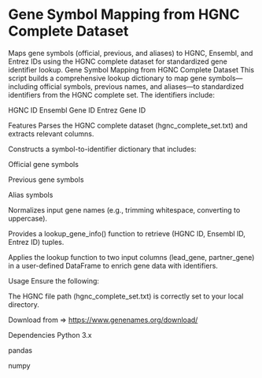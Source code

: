 # Gene Symbol Mapping from HGNC Complete Dataset
Maps gene symbols (official, previous, and aliases) to HGNC, Ensembl, and Entrez IDs using the HGNC complete dataset for standardized gene identifier lookup.
Gene Symbol Mapping from HGNC Complete Dataset
This script builds a comprehensive lookup dictionary to map gene symbols—including official symbols, previous names, and aliases—to standardized identifiers from the HGNC complete set. The identifiers include:

HGNC ID
Ensembl Gene ID
Entrez Gene ID

Features
Parses the HGNC complete dataset (hgnc_complete_set.txt) and extracts relevant columns.

Constructs a symbol-to-identifier dictionary that includes:

Official gene symbols

Previous gene symbols

Alias symbols

Normalizes input gene names (e.g., trimming whitespace, converting to uppercase).

Provides a lookup_gene_info() function to retrieve (HGNC ID, Ensembl ID, Entrez ID) tuples.

Applies the lookup function to two input columns (lead_gene, partner_gene) in a user-defined DataFrame to enrich gene data with identifiers.

Usage
Ensure the following:

The HGNC file path (hgnc_complete_set.txt) is correctly set to your local directory.

Download from => https://www.genenames.org/download/


Dependencies
Python 3.x

pandas

numpy

